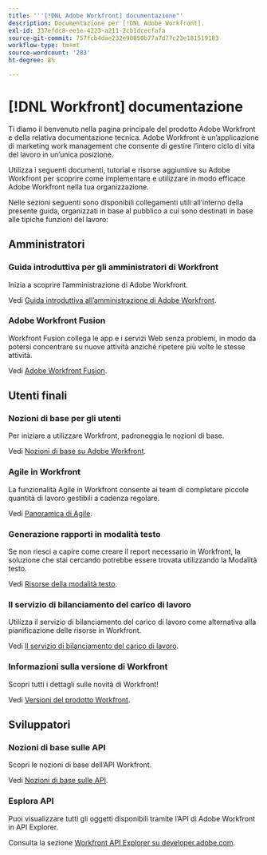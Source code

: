 ```yaml
---
title: '''[!DNL Adobe Workfront] documentazione"'
description: Documentazione per [!DNL Adobe Workfront].
exl-id: 337efdc8-ee1e-4223-a211-2cb1dcecfafa
source-git-commit: 757fcb4dae232e90850b77a7d77c23e181519183
workflow-type: tm+mt
source-wordcount: '283'
ht-degree: 8%

---
```


# [!DNL Workfront] documentazione

Ti diamo il benvenuto nella pagina principale del prodotto Adobe Workfront e della relativa documentazione tecnica. Adobe Workfront è un’applicazione di marketing work management che consente di gestire l’intero ciclo di vita del lavoro in un’unica posizione.

Utilizza i seguenti documenti, tutorial e risorse aggiuntive su Adobe Workfront per scoprire come implementare e utilizzare in modo efficace Adobe Workfront nella tua organizzazione.

Nelle sezioni seguenti sono disponibili collegamenti utili all’interno della presente guida, organizzati in base al pubblico a cui sono destinati in base alle tipiche funzioni del lavoro:

## Amministratori

### Guida introduttiva per gli amministratori di Workfront

Inizia a scoprire l’amministrazione di Adobe Workfront.

Vedi [Guida introduttiva all’amministrazione di Adobe Workfront](/help/quicksilver/administration-and-setup/get-started-wf-administration/get-started-with-wf-administration.md).

### Adobe Workfront Fusion

Workfront Fusion collega le app e i servizi Web senza problemi, in modo da potersi concentrare su nuove attività anziché ripetere più volte le stesse attività.

Vedi [Adobe Workfront Fusion](/help/quicksilver/workfront-fusion/workfront-fusion-2.md).

## Utenti finali

### Nozioni di base per gli utenti

Per iniziare a utilizzare Workfront, padroneggia le nozioni di base.

Vedi [Nozioni di base su Adobe Workfront](/help/quicksilver/workfront-basics/workfront-basics.md).

### Agile in Workfront

La funzionalità Agile in Workfront consente ai team di completare piccole quantità di lavoro gestibili a cadenza regolare.

Vedi [Panoramica di Agile](/help/quicksilver/agile/agile-overview.md).

### Generazione rapporti in modalità testo

Se non riesci a capire come creare il report necessario in Workfront, la soluzione che stai cercando potrebbe essere trovata utilizzando la Modalità testo.

Vedi [Risorse della modalità testo](/help/quicksilver/reports-and-dashboards/reports/text-mode/text-mode-resources.md).

### Il servizio di bilanciamento del carico di lavoro

Utilizza il servizio di bilanciamento del carico di lavoro come alternativa alla pianificazione delle risorse in Workfront.

Vedi [Il servizio di bilanciamento del carico di lavoro](/help/quicksilver/resource-mgmt/workload-balancer/workload-balancer.md).

### Informazioni sulla versione di Workfront

Scopri tutti i dettagli sulle novità di Workfront!

Vedi [Versioni del prodotto Workfront](/help/quicksilver/product-announcements/product-releases/product-releases.md).

## Sviluppatori

### Nozioni di base sulle API

Scopri le nozioni di base dell’API Workfront.

Vedi [Nozioni di base sulle API](/help/quicksilver/wf-api/general/api-basics.md).

### Esplora API

Puoi visualizzare tutti gli oggetti disponibili tramite l’API di Adobe Workfront in API Explorer.

Consulta la sezione [Workfront API Explorer su developer.adobe.com](https://developer.adobe.com/workfront/api-explorer/).
